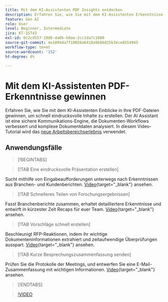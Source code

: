 ```yaml
---
title: Mit dem KI-Assistenten PDF Insights entdecken
description: Erfahren Sie, wie Sie mit dem KI-Assistenten Erkenntnisse aus Ihren PDF-Dateien gewinnen
feature: Gen AI
role: User
level: Beginner, Intermediate
jira: KT-15743
exl-id: 0c2cd557-19d6-4a0b-b0ae-2cc1da7c1080
source-git-commit: 4e1094da7f10020a6410a9b88d25b3ece8554945
workflow-type: tm+mt
source-wordcount: '152'
ht-degree: 0%

---
```


# Mit dem KI-Assistenten PDF-Erkenntnisse gewinnen

Erfahren Sie, wie Sie mit dem KI-Assistenten Einblicke in Ihre PDF-Dateien gewinnen, um schnell eindrucksvolle Inhalte zu erstellen. Der AI Assistant ist eine sichere Kommunikations-Engine, die Dokumenten-Workflows verbessert und komplexe Dokumentdaten analysiert. In diesem Video-Tutorial wird das [neue Arbeitsbereichserlebnis](new-workspace.md) verwendet.

## Anwendungsfälle

>[!BEGINTABS]

>[!TAB Eine eindrucksvolle Präsentation erstellen]

Sucht mithilfe von Eingabeaufforderungen unterwegs nach Erkenntnissen aus Branchen- und Kundenberichten. [Video](https://video.tv.adobe.com/v/3428811?quality=12&learn=on&hidetitle=true){target="_blank"} ansehen.

>[!TAB Schnelleres Teilen von Forschungsergebnissen]

Fasst Branchenberichte zusammen, erhaltet detailliertere Erkenntnisse und entwirft in kürzester Zeit Recaps für euer Team. [Video](https://video.tv.adobe.com/v/3427286?quality=12&learn=on&hidetitle=true){target="_blank"} ansehen.

>[!TAB Vorschläge schnell erstellen]

Beschleunigt RFP-Reaktionen, indem ihr wichtige Dokumenteninformationen extrahiert und zeitaufwendige Überprüfungen ausspart. [Video](https://video.tv.adobe.com/v/3428639?quality=12&learn=on&hidetitle=true){target="_blank"} ansehen.

>[!TAB Kurze Besprechungszusammenfassung senden]

Prüfen Sie die Protokolle der Meetings, und entwerfen Sie eine E-Mail-Zusammenfassung mit wichtigen Informationen. [Video](https://video.tv.adobe.com/v/3427292?quality=12&learn=on&hidetitle=true){target="_blank"} ansehen.

>[!ENDTABS]

>[!VIDEO](https://video.tv.adobe.com/v/3430512?quality=12&learn=on&hidetitle=true)
